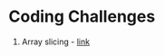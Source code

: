 # Coding Challenges

1) Array slicing - [link](https://github.com/Zeroxja/coding-challenges/tree/master/1-array-slicing)